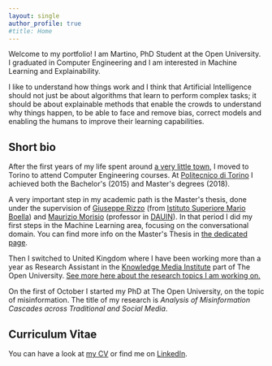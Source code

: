 ```yaml
---
layout: single
author_profile: true
#title: Home
---
```


Welcome to my portfolio! I am Martino, PhD Student at the Open University. I graduated in Computer Engineering and I am interested in Machine Learning and Explainability.

I like to understand how things work and I think that Artificial Intelligence should not just be about algorithms that learn to perform complex tasks; it should be about explainable methods that enable the crowds to understand why things happen, to be able to face and remove bias, correct models and enabling the humans to improve their learning capabilities.

## Short bio

After the first years of my life spent around [a very little town](https://en.wikipedia.org/wiki/Saluzzo), I moved to Torino to attend Computer Engineering courses. At [Politecnico di Torino](https://www.polito.it) I achieved both the Bachelor's (2015) and Master's degrees (2018).

A very important step in my academic path is the Master's thesis, done under the supervision of [Giuseppe Rizzo](http://giusepperizzo.github.io/) (from [Istituto Superiore Mario Boella](http://www.ismb.it/)) and [Maurizio Morisio](https://softeng.polito.it/morisio/) (professor in [DAUIN](http://www.dauin.polito.it/it/)). In that period I did my first steps in the Machine Learning area, focusing on the conversational domain. You can find more info on the Master's Thesis in [the dedicated page](/master).

Then I switched to United Kingdom where I have been working more than a year as Research Assistant in the [Knowledge Media Institute](http://kmi.open.ac.uk/) part of The Open University. [See more here about the research topics I am working on.](/kmi_ra/)

On the first of October I started my PhD at The Open University, on the topic of misinformation. The title of my research is *Analysis of Misinformation Cascades across Traditional and Social Media*.

## Curriculum Vitae

You can have a look at [my CV](/assets/docs/resume.pdf) or find me on [LinkedIn](https://www.linkedin.com/in/martinomensio/).